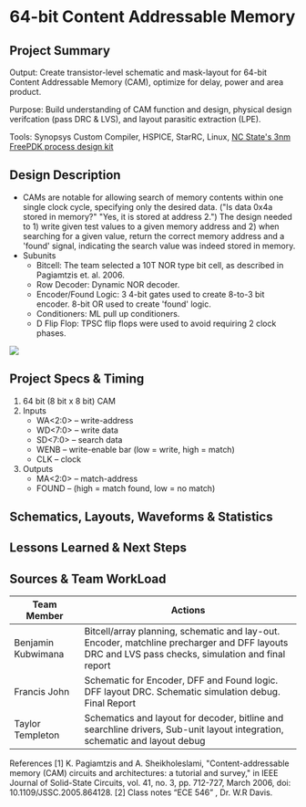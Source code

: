 # 64-bit Content Addressable Memory

## Project Summary

Output: Create transistor-level schematic and mask-layout for 64-bit Content Addressable Memory (CAM), optimize for delay, power and area product.

Purpose: Build understanding of CAM function and design, physical design verifcation (pass DRC & LVS), and layout parasitic extraction (LPE).

Tools: Synopsys Custom Compiler, HSPICE,  StarRC, Linux, [NC State's 3nm FreePDK process design kit](https://eda.ncsu.edu/FreePDK/)


## Design Description
* CAMs are notable for allowing search of memory contents within one single clock cycle, specifying only the desired data. ("Is data 0x4a stored in memory?" "Yes, it is stored at address 2.")  The design needed to 1) write given test values to a given memory address and 2) when searching for a given value, return the correct memory address and a 'found' signal, indicating the search value was indeed stored in memory.
* Subunits
    * Bitcell: The team selected a 10T NOR type bit cell, as described in Pagiamtzis et. al. 2006.
    * Row Decoder: Dynamic NOR decoder.
    * Encoder/Found Logic: 3 4-bit gates used to create 8-to-3 bit encoder. 8-bit OR used to create 'found' logic.
    * Conditioners: ML pull up conditioners.
    * D Flip Flop: TPSC flip flops were used to avoid requiring 2 clock phases.
      
 ![](https://github.com/taylortempleton/64bit_CAM/edit/main/Docs/BlockDiagram_FinalReport.png)
  

## Project Specs & Timing
1. 64 bit (8 bit x 8 bit) CAM
2. Inputs
    * WA<2:0> – write-address
    * WD<7:0> – write data
    * SD<7:0> – search data
    * WENB – write-enable bar (low = write, high = match)
    * CLK – clock
3. Outputs
    * MA<2:0> – match-address
    * FOUND – (high = match found, low = no match)

## Schematics, Layouts, Waveforms & Statistics

## Lessons Learned & Next Steps

## Sources & Team WorkLoad

| Team Member                | Actions            |
|----------------------|--------------------------------------|
| Benjamin Kubwimana         | Bitcell/array planning, schematic and lay-out. Encoder, matchline precharger and DFF layouts DRC and LVS pass checks, simulation and final report |
| Francis John       | Schematic for Encoder, DFF and Found logic. DFF layout DRC. Schematic simulation debug. Final Report |
| Taylor Templeton            | Schematics and layout for decoder, bitline and searchline drivers, Sub-unit layout integration, schematic and layout debug |

References
[1] K. Pagiamtzis and A. Sheikholeslami, "Content-addressable memory (CAM)
circuits and architectures: a tutorial and survey," in IEEE Journal of
Solid-State Circuits, vol. 41, no. 3, pp. 712-727, March 2006, doi:
10.1109/JSSC.2005.864128.
[2] Class notes “ECE 546” , Dr. W.R Davis.

